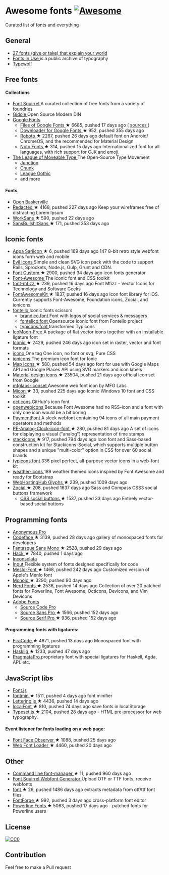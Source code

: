 <h1>
 Awesome fonts
 <a href="https://github.com/sindresorhus/awesome">
  <img alt="Awesome" src="https://cdn.rawgit.com/sindresorhus/awesome/d7305f38d29fed78fa85652e3a63e154dd8e8829/media/badge.svg"/>
 </a>
</h1>
<p>
 Curated list of fonts and everything
</p>
<h2>
 General
</h2>
<ul>
 <li>
  <a href="http://www.vox.com/2015/2/8/7475667/27-fonts-give-or-take-that-explain-your-world">
   27 fonts (give or take) that explain your world
  </a>
 </li>
 <li>
  <a href="http://fontsinuse.com/">
   Fonts In Use
  </a>
  is a public archive of typography
 </li>
 <li>
  <a href="https://www.typewolf.com/">
   Typewolf
  </a>
 </li>
</ul>
<h2>
 Free fonts
</h2>
<h4>
 Collections
</h4>
<ul>
 <li>
  <a href="http://www.fontsquirrel.com/">
   Font Squirrel
  </a>
  A curated collection of free fonts from a variety of foundries
 </li>
 <li>
  <a href="http://gidole.github.io/">
   Gidole
  </a>
  Open Source Modern DIN
 </li>
 <li>
  <a href="https://www.google.com/fonts">
   Google Fonts
  </a>
  <ul>
   <li>
    <a href="https://github.com/google/fonts">
     Files of Google Fonts
    </a>
    <span>
     &#9733 6685, pushed 17 days ago
    </span>
    (
    <a href="https://github.com/googlefonts">
     sources
    </a>
    )
   </li>
   <li>
    <a href="https://github.com/qrpike/Web-Font-Load">
     Downloader for Google Fonts
    </a>
    <span>
     &#9733 952, pushed 355 days ago
    </span>
   </li>
   <li>
    <a href="https://github.com/google/roboto">
     Roboto
    </a>
    <span>
     &#9733 2267, pushed 26 days ago
    </span>
    default font on Android/ ChromeOS, and the recommended for Material Design
   </li>
   <li>
    <a href="https://github.com/googlei18n/noto-fonts">
     Noto Fonts
    </a>
    <span>
     &#9733 314, pushed 15 days ago
    </span>
    Internationalized font for all languages, with rich support for CJK and emoji.
   </li>
  </ul>
 </li>
 <li>
  <a href="https://www.theleagueofmoveabletype.com/">
   The League of Moveable Type
  </a>
  The Open-Source Type Movement
  <ul>
   <li>
    <a href="https://www.theleagueofmoveabletype.com/junction">
     Junction
    </a>
   </li>
   <li>
    <a href="https://www.theleagueofmoveabletype.com/chunk">
     Chunk
    </a>
   </li>
   <li>
    <a href="https://www.theleagueofmoveabletype.com/league-gothic">
     League Gothic
    </a>
   </li>
   <li>
    and more
   </li>
  </ul>
 </li>
</ul>
<h4>
 Fonts
</h4>
<ul>
 <li>
  <a href="http://klepas.org/openbaskerville/">
   Open Baskerville
  </a>
 </li>
 <li>
  <a href="https://github.com/christiannaths/Redacted-Font">
   Redacted
  </a>
  <span>
   &#9733 4168, pushed 227 days ago
  </span>
  Keep your wireframes free of distracting Lorem Ipsum
 </li>
 <li>
  <a href="https://github.com/weiweihuanghuang/Work-Sans">
   WorkSans
  </a>
  <span>
   &#9733 590, pushed 22 days ago
  </span>
 </li>
 <li>
  <a href="https://github.com/RoelN/SansBullshitSans">
   SansBullshitSans
  </a>
  <span>
   &#9733 171, pushed 353 days ago
  </span>
 </li>
</ul>
<h2>
 Iconic fonts
</h2>
<ul>
 <li>
  <a href="https://github.com/sariina/appa-sariicon">
   Appa Sariicon
  </a>
  <span>
   &#9733 6, pushed 169 days ago
  </span>
  147 8-bit retro style webfont icons form web and mobile
 </li>
 <li>
  <a href="http://evil-icons.io/">
   Evil Icons
  </a>
  Simple and clean SVG icon pack with the code to support Rails, Sprockets, Node.js, Gulp, Grunt and CDN.
 </li>
 <li>
  <a href="https://github.com/FontCustom/fontcustom">
   Font Custom
  </a>
  <span>
   &#9733 2900, pushed 34 days ago
  </span>
  icon fonts generator
 </li>
 <li>
  <a href="http://fontawesome.io">
   Font-Awesome
  </a>
  The iconic font and CSS toolkit
 </li>
 <li>
  <a href="https://github.com/fizzed/font-mfizz">
   font-mfizz
  </a>
  <span>
   &#9733 239, pushed 16 days ago
  </span>
  Font Mfizz - Vector Icons for Technology and Software Geeks
 </li>
 <li>
  <a href="https://github.com/PrideChung/FontAwesomeKit">
   FontAwesomeKit
  </a>
  <span>
   &#9733 1837, pushed 16 days ago
  </span>
  Icon font library for iOS. Currently supports Font-Awesome, Foundation icons, Zocial, and ionicons.
 </li>
 <li>
  <a href="http://fontello.com">
   fontello
  </a>
  Iconic fonts scissors
  <ul>
   <li>
    <a href="http://fontello.github.io/brandico.font/demo.html">
     brandico.font
    </a>
    Font with logos of social services & messagers
   </li>
   <li>
    <a href="http://fontello.github.io/fontelico.font/demo.html">
     fontelico.font
    </a>
    Opensource iconic font from Fontello project
   </li>
   <li>
    <a href="http://fontello.github.io/typicons.font/demo.html">
     typicons.font
    </a>
    transformed Typicons
   </li>
  </ul>
 </li>
 <li>
  <a href="https://icomoon.io">
   IcoMoon-Free
  </a>
  A package of flat vector icons together with an installable ligature font
 </li>
 <li>
  <a href="https://github.com/somerandomdude/Iconic">
   Iconic
  </a>
  <span>
   &#9733 2429, pushed 246 days ago
  </span>
  icon set in raster, vector and font formats
 </li>
 <li>
  <a href="http://saeedalipoor.github.io/icono/">
   icono
  </a>
  One tag One icon, no font or svg, Pure CSS
 </li>
 <li>
  <a href="http://ionicons.com/">
   ionicons
  </a>
  The premium icon font for Ionic
 </li>
 <li>
  <a href="https://github.com/scottdejonge/map-icons">
   Map Icons
  </a>
  <span>
   &#9733 580, pushed 54 days ago
  </span>
  font for use with Google Maps API and Google Places API using SVG markers and icon labels
 </li>
 <li>
  <a href="https://github.com/google/material-design-icons">
   Material design icons
  </a>
  <span>
   &#9733 23504, pushed 21 days ago
  </span>
  official icon set from Google
 </li>
 <li>
  <a href="http://mfglabs.github.io/mfglabs-iconset/">
   mfglabs-iconset
  </a>
  Awesome web font icon by MFG Labs
 </li>
 <li>
  <a href="https://github.com/xtoolkit/Micon">
   Micon
  </a>
  <span>
   &#9733 33, pushed 225 days ago
  </span>
  Iconic Windows 10 font and CSS toolkit
 </li>
 <li>
  <a href="https://octicons.github.com/">
   octicons
  </a>
  GitHub's icon font
 </li>
 <li>
  <a href="http://pfefferle.github.io/openwebicons/">
   openwebicons
  </a>
  Because Font Awesome had no RSS-icon and a font with only one icon would be a bit boring
 </li>
 <li>
  <a href="http://paymentfont.io">
   PaymentFont
  </a>
  A sleek webfont containing 94 icons of all main payment operators and methods
 </li>
 <li>
  <a href="https://github.com/jhogue/PE-Analog-Clock-icon-font">
   PE-Analog-Clock-icon-font
  </a>
  <span>
   &#9733 280, pushed 81 days ago
  </span>
  A set of icons for displaying a visual ("analog") representation of time stamps
 </li>
 <li>
  <a href="https://github.com/parkerbennett/stackicons">
   stackicons
  </a>
  <span>
   &#9733 917, pushed 794 days ago
  </span>
  Icon font and Sass-based construction kit for Stackicons-Social, which supports multiple button shapes and a unique "multi-color" option in CSS for over 60 social brands
 </li>
 <li>
  <a href="http://typicons.com">
   typicons.font
  </a>
  336 pixel perfect, all-purpose vector icons in a web-font kit
 </li>
 <li>
  <a href="http://erikflowers.github.io/weather-icons/">
   weather-icons
  </a>
  189 weather themed icons inspired by Font Awesome and ready for Bootstrap
 </li>
 <li>
  <a href="https://github.com/whhglyphs/webhostinghub-glyphs">
   WebHostingHub Glyphs
  </a>
  <span>
   &#9733 239, pushed 1009 days ago
  </span>
 </li>
 <li>
  <a href="https://github.com/adamstac/zocial">
   Zocial
  </a>
  <span>
   &#9733 208, pushed 1637 days ago
  </span>
  Sass and Compass CSS3 social buttons framework
  <ul>
   <li>
    <a href="https://github.com/smcllns/css-social-buttons">
     CSS social buttons
    </a>
    <span>
     &#9733 1537, pushed 33 days ago
    </span>
    Entirely vector-based social buttons
   </li>
  </ul>
 </li>
</ul>
<h2>
 Programming fonts
</h2>
<ul>
 <li>
  <a href="http://www.marksimonson.com/fonts/view/anonymous-pro">
   Anonymous Pro
  </a>
 </li>
 <li>
  <a href="https://github.com/chrissimpkins/codeface">
   Codeface
  </a>
  <span>
   &#9733 3139, pushed 28 days ago
  </span>
  gallery of monospaced fonts for developers
 </li>
 <li>
  <a href="https://github.com/belluzj/fantasque-sans">
   Fantasque Sans Mono
  </a>
  <span>
   &#9733 2528, pushed 29 days ago
  </span>
 </li>
 <li>
  <a href="https://github.com/chrissimpkins/Hack">
   Hack
  </a>
  <span>
   &#9733 7840, pushed 1 days ago
  </span>
 </li>
 <li>
  <a href="http://levien.com/type/myfonts/inconsolata.html">
   Inconsolata
  </a>
 </li>
 <li>
  <a href="http://input.fontbureau.com">
   Input
  </a>
  Flexible system of fonts designed specifically for code
 </li>
 <li>
  <a href="https://github.com/andreberg/Meslo-Font">
   Meslo-Font
  </a>
  <span>
   &#9733 1468, pushed 242 days ago
  </span>
  Customized version of Apple's Menlo font
 </li>
 <li>
  <a href="https://github.com/larsenwork/monoid">
   Monoid
  </a>
  <span>
   &#9733 3290, pushed 90 days ago
  </span>
 </li>
 <li>
  <a href="https://github.com/ryanoasis/nerd-fonts">
   Nerd Fonts
  </a>
  <span>
   &#9733 2536, pushed 14 days ago
  </span>
  Collection of over 20 patched fonts for Powerline, Font Awesome, Octicons, Devicons, and Vim Devicons
 </li>
 <li>
  <a href="https://github.com/adobe-fonts">
   Adobe Fonts
  </a>
  <ul>
   <li>
    <a href="http://adobe-fonts.github.io/source-code-pro/">
     Source Code Pro
    </a>
   </li>
   <li>
    <a href="https://github.com/adobe-fonts/source-sans-pro">
     Source Sans Pro
    </a>
    <span>
     &#9733 1566, pushed 152 days ago
    </span>
   </li>
   <li>
    <a href="https://github.com/adobe-fonts/source-serif-pro">
     Source Serif Pro
    </a>
    <span>
     &#9733 936, pushed 152 days ago
    </span>
   </li>
  </ul>
 </li>
</ul>
<h4>
 Programming fonts with ligatures:
</h4>
<ul>
 <li>
  <a href="https://github.com/tonsky/FiraCode">
   FiraCode
  </a>
  <span>
   &#9733 4871, pushed 13 days ago
  </span>
  Monospaced font with programming ligatures
 </li>
 <li>
  <a href="https://github.com/i-tu/Hasklig">
   Hasklig
  </a>
  <span>
   &#9733 1233, pushed 47 days ago
  </span>
 </li>
 <li>
  <a href="http://www.fsd.it/shop/fonts/pragmatapro">
   PragmataPro
  </a>
  proprietary font with special ligatures for Haskell, Agda, APL etc.
 </li>
</ul>
<h2>
 JavaScript libs
</h2>
<ul>
 <li>
  <a href="http://pomax.nihongoresources.com/pages/Font.js/">
   Font.js
  </a>
 </li>
 <li>
  <a href="https://github.com/ecomfe/fontmin">
   fontmin
  </a>
  <span>
   &#9733 1511, pushed 4 days ago
  </span>
  font minifier
 </li>
 <li>
  <a href="https://github.com/davatron5000/Lettering.js">
   Lettering.js
  </a>
  <span>
   &#9733 4436, pushed 14 days ago
  </span>
 </li>
 <li>
  <a href="https://github.com/jaicab/localFont">
   localFont
  </a>
  <span>
   &#9733 810, pushed 74 days ago
  </span>
  save fonts in localStorage
 </li>
 <li>
  <a href="https://github.com/davidmerfield/typeset">
   Typeset.js
  </a>
  <span>
   &#9733 2104, pushed 28 days ago
  </span>
  - HTML pre-processor for web typography.
 </li>
</ul>
<h4>
 Event listener for fonts loading on a web page:
</h4>
<ul>
 <li>
  <a href="https://github.com/bramstein/fontfaceobserver">
   Font Face Observer
  </a>
  <span>
   &#9733 1088, pushed 25 days ago
  </span>
 </li>
 <li>
  <a href="https://github.com/typekit/webfontloader">
   Web Font Loader
  </a>
  <span>
   &#9733 4460, pushed 20 days ago
  </span>
 </li>
</ul>
<h2>
 Other
</h2>
<ul>
 <li>
  <a href="https://github.com/penman/font">
   Command line font-manager
  </a>
  <span>
   &#9733 11, pushed 960 days ago
  </span>
 </li>
 <li>
  <a href="http://www.fontsquirrel.com/tools/webfont-generator">
   Font Squirrel Webfont Generator
  </a>
  Upload OTF or TTF fonts, receive webfonts
 </li>
 <li>
  <a href="https://github.com/Benvie/font">
   font
  </a>
  <span>
   &#9733 26, pushed 1486 days ago
  </span>
  extracts metadata from otf/ttf font files
 </li>
 <li>
  <a href="https://github.com/fontforge/fontforge">
   FontForge
  </a>
  <span>
   &#9733 992, pushed 3 days ago
  </span>
  cross-platform font editor
 </li>
 <li>
  <a href="https://github.com/powerline/fonts">
   Powerline Fonts
  </a>
  <span>
   &#9733 5063, pushed 17 days ago
  </span>
  - patched fonts for Powerline users
 </li>
</ul>
<h2>
 License
</h2>
<p>
 <a href="http://creativecommons.org/publicdomain/zero/1.0/">
  <img alt="CC0" src="https://licensebuttons.net/p/zero/1.0/88x31.png"/>
 </a>
</p>
<h2>
 Contribution
</h2>
<p>
 Feel free to make a Pull request
</p>
